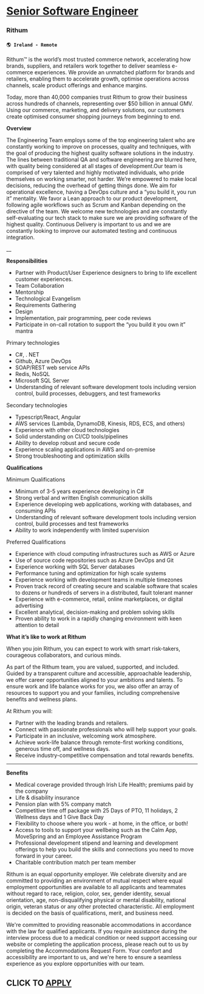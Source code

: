 # [Senior Software Engineer](https://www.remotewlb.com/apply/senior-software-engineer-120677)  
### Rithum  
#### `🌎 Ireland - Remote`  

Rithum™ is the world’s most trusted commerce network, accelerating how brands, suppliers, and retailers work together to deliver seamless e-commerce experiences. We provide an unmatched platform for brands and retailers, enabling them to accelerate growth, optimise operations across channels, scale product offerings and enhance margins.

Today, more than 40,000 companies trust Rithum to grow their business across hundreds of channels, representing over $50 billion in annual GMV. Using our commerce, marketing, and delivery solutions, our customers create optimised consumer shopping journeys from beginning to end.

**Overview**

The Engineering Team employs some of the top engineering talent who are constantly working to improve on processes, quality and techniques, with the goal of producing the highest quality software solutions in the industry. The lines between traditional QA and software engineering are blurred here, with quality being considered at all stages of development.Our team is comprised of very talented and highly motivated individuals, who pride themselves on working smarter, not harder. We’re empowered to make local decisions, reducing the overhead of getting things done. We aim for operational excellence, having a DevOps culture and a “you build it, you run it” mentality. We favor a Lean approach to our product development, following agile workflows such as Scrum and Kanban depending on the directive of the team. We welcome new technologies and are constantly self-evaluating our tech stack to make sure we are providing software of the highest quality. Continuous Delivery is important to us
and we are constantly looking to improve our automated testing and continuous integration.

__

**Responsibilities**

  * Partner with Product/User Experience designers to bring to life excellent customer experiences.
  * Team Collaboration
  * Mentorship
  * Technological Evangelism
  * Requirements Gathering
  * Design
  * Implementation, pair programming, peer code reviews
  * Participate in on-call rotation to support the “you build it you own it” mantra

Primary technologies

  * C#, . NET
  * Github, Azure DevOps
  * SOAP/REST web service APIs
  * Redis, NoSQL
  * Microsoft SQL Server
  * Understanding of relevant software development tools including version control, build processes, debuggers, and test frameworks

Secondary technologies

  * Typescript/React, Angular
  * AWS services (Lambda, DynamoDB, Kinesis, RDS, ECS, and others)
  * Experience with other cloud technologies
  * Solid understanding on CI/CD tools/pipelines
  * Ability to develop robust and secure code
  * Experience scaling applications in AWS and on-premise
  * Strong troubleshooting and optimization skills

**Qualifications**

Minimum Qualifications

  * Minimum of 3-5 years experience developing in C#
  * Strong verbal and written English communication skills
  * Experience developing web applications, working with databases, and consuming APIs
  * Understanding of relevant software development tools including version control, build processes and test frameworks
  * Ability to work independently with limited supervision

Preferred Qualifications

  * Experience with cloud computing infrastructures such as AWS or Azure
  * Use of source code repositories such as Azure DevOps and Git
  * Experience working with SQL Server databases
  * Performance tuning and optimization for high scale systems
  * Experience working with development teams in multiple timezones
  * Proven track record of creating secure and scalable software that scales to dozens or hundreds of servers in a distributed, fault tolerant manner
  * Experience with e-commerce, retail, online marketplaces, or digital advertising
  * Excellent analytical, decision-making and problem solving skills
  * Proven ability to work in a rapidly changing environment with keen attention to detail

**What it’s like to work at Rithum**

When you join Rithum, you can expect to work with smart risk-takers, courageous collaborators, and curious minds.

As part of the Rithum team, you are valued, supported, and included. Guided by a transparent culture and accessible, approachable leadership, we offer career opportunities aligned to your ambitions and talents. To ensure work and life balance works for you, we also offer an array of resources to support you and your families, including comprehensive benefits and wellness plans.

At Rithum you will:

  * Partner with the leading brands and retailers.
  * Connect with passionate professionals who will help support your goals.
  * Participate in an inclusive, welcoming work atmosphere.
  * Achieve work-life balance through remote-first working conditions, generous time off, and wellness days.
  * Receive industry-competitive compensation and total rewards benefits.

****

**Benefits**

  * Medical coverage provided through Irish Life Health; premiums paid by the company 
  * Life & disability insurance
  * Pension plan with 5% company match
  * Competitive time off package with 25 Days of PTO, 11 holidays, 2 Wellness days and 1 Give Back Day 
  * Flexibility to choose where you work - at home, in the office, or both! 
  * Access to tools to support your wellbeing such as the Calm App, MoveSpring and an Employee Assistance Program 
  * Professional development stipend and learning and development offerings to help you build the skills and connections you need to move forward in your career. 
  * Charitable contribution match per team member 

Rithum is an equal opportunity employer. We celebrate diversity and are committed to providing an environment of mutual respect where equal employment opportunities are available to all applicants and teammates without regard to race, religion, color, sex, gender identity, sexual orientation, age, non-disqualifying physical or mental disability, national origin, veteran status or any other protected characteristic. All employment is decided on the basis of qualifications, merit, and business need.

We're committed to providing reasonable accommodations in accordance with the law for qualified applicants. If you require assistance during the interview process due to a medical condition or need support accessing our website or completing the application process, please reach out to us by completing the Accommodations Request Form. Your comfort and accessibility are important to us, and we're here to ensure a seamless experience as you explore opportunities with our team.

  
## CLICK TO [APPLY](https://www.remotewlb.com/apply/senior-software-engineer-120677)


